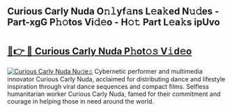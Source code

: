 ## Curious Carly Nuda O𝚗𝚕yf𝚊ns L𝚎a𝚔ed N𝚞𝚍es - Part-xgG P𝚑𝚘tos Vi𝚍𝚎o - H𝚘𝚝 Part L𝚎a𝚔s ipUvo

# <h2><a href="http://kf6hme.oniu.top/?m=Curious+Carly+Nuda">🔗👉 🔴 Curious Carly Nuda P𝚑ot𝚘𝚜 V𝚒d𝚎o</a></h2>

[![Curious Carly Nuda Nu𝚍e𝚜](https://i.imgur.com/0qMVB7G.gif)](http://kf6hme.oniu.top/?m=Curious+Carly+Nuda)
Cybernetic performer and multimedia innovator Curious Carly Nuda, acclaimed for distributing dance and lifestyle inspiration through viral dance sequences and compact films. Selfless humanitarian worker Curious Carly Nuda, famed for their commitment and courage in helping those in need around the world.  
